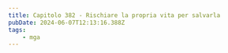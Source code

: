 ```yaml
---
title: Capitolo 382 - Rischiare la propria vita per salvarla
pubDate: 2024-06-07T12:13:16.388Z
tags:
    - mga
---
```




